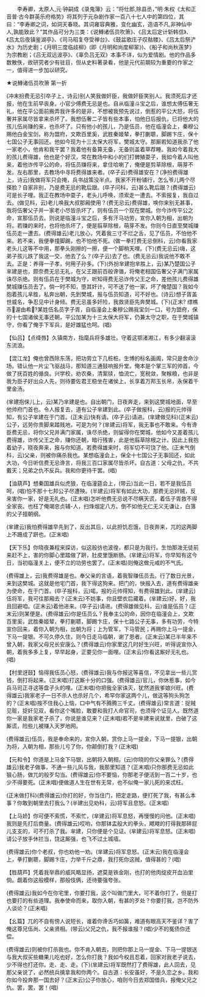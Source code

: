 <!-- { "loadSidebar": true } -->
　　李寿卿，太原人,元·钟嗣成《录鬼簿》云：“将仕郎,除县丞，”明·朱权《太和正音普·古今群英乐府格势》将其列于元杂剧作家一百八十七人中的第四位，其曰：“李寿卿之词，如洞天春晓。其词雍容典雅，变化幽玄，造语不凡,非神仙中人,孰能致此？”其作品可分为三类：《说鱄诸伍员吹箫》、《吕太后定计斩韩信》、《吕太后夜镇鉴湖亭》、《司马昭复夺受禅台》、《鼓盆歌庄子叹骷髅》、《吕太后祭浐水》为历史剧；《月明三度临歧柳》(即《月明和尚度柳翠》)、《船子和尚秋莲梦》为宗教剧；《吕无双远波亭》、《辜负吕无双》本事不详，似为爱情剧。他的作品多数散佚，故研究者少有驻目，但从史料著录看，他是元代前期较为重要的作家之一，值得进一步加以研究。

★说鱄诸伍员吹箫
第一折

(冲末扮费无忌引卒子上，诗云)别人笑我做奸臣，我做奸臣笑别人。我须死后才还报，他在生前早丧身。小官少傅费无忌是也。自从临潼斗宝之后，谁想太傅伍奢无礼，他在平公面前搬弄我许多的是非，不想被我预先说过，倒惹的平公大怒，将伍奢并家属尽皆拿来杀坏了。我想伍奢二子皆有些本事，怕他日后报仇，已将他大的孩儿伍尚赚的来，也杀坏了。只有他小的孩儿，乃是伍员，他在临潼会上，秦穆公赐他白金宝剑，称为盟府，文欺百里奚，武胜秦姬辇，拳打蒯聩，脚踢卞庄，保十七国公子无事回还。他如今现为十三太保大将军，樊城太守。那厮若知道我杀了他一家老小，他肯和我干罢？我着他有备算无备，无备则盖着草荐睡。我如今着我大的孩儿费得雄，他也是个好汉，常在教场中和小的们打髀殖耍子，我如今着人叫他来，着他诈传平公的命，将伍员赚将来，拿住哈喇了，俺便是剪草除根，萌芽不发。左右那里，去教场中寻将费得雄来者。(卒子云)费得雄安在？(净扮费得雄上，诗云)我做将军只会掩，兵书战策没半点。我家不开粉铺行，怎么爷儿两个尽搽脸？自家非别，乃是费无忌的靴后跟。(卒子问科，云)甚么靴后跟？(费得雄云)可是长子哩。我正在教场中耍子，老头儿呼唤，须索走一遭去。不索报复，我自过去。(做见科，云)老儿唤我大叔那厢使用？(费无忌云)费得雄，唤你来别无甚事，我将伍奢父子并一家老小尽皆杀坏了，则有伍员一个现在樊城。你今诈传平公之命，宣那伍员去。则说是临潼斗宝之后，多有汗马功劳，宣你入朝为相，出朝为将。若赚的来时，也将他杀坏了，便是翦草除根，萌芽不发。你则今日直至樊城赚伍员走一遭去。(费得雄云)老儿放心，凭着我三寸不烂之舌，见了伍员，不怕他不来。若不来，我便拳撞脚踢，也不怕他不死。(做一拳打费无忌倒科，云)你看我家老头儿这等不中用，那拳头刚擦的一擦，便一个脚稍天哩。(下)(费无忌云)嗨，这弟子孩儿跌了我这一交，他去了么？(卒子云)去了也。(费无忌云)我说他不敢不去。正是：养得一子孝，何用子孙多。(下)(外扮芈建抱芈胜上，云)某乃楚国公子芈建是也，颇奈费无忌无礼，在父王跟前百般谗谮，将俺老相国伍奢父子满门家属诛尽杀绝。则有伍员在于樊城为守，听知得费无忌诈传父王之命，差他孩儿费得雄樊城赚伍员去了。倘一时不知，堕其奸计，可不送了他一家，坏了俺楚国？我如今抱着孩儿芈胜，私奔出朝，先到樊城，报与伍员知道，可不好也。(诗云)想子胥盖世威名，争忍见中计身倾。费无忌虽多奸险，我救贤臣先奔樊城。(下)(正末?
缥樵币渥由希?某姓伍名员字子胥，自临潼会上秦穆公赐我宝剑一口，号为盟府，保的十七国诸侯无事还朝，平公加某为十三太保大将军，仍兼太守之职，在于樊城镇守，你看了俺手下军兵，是好雄猛也呵。(唱)

【仙吕】【点绛唇】久镇南方，指麾兵将多雄壮。守着这鄂渚湘江，有多少翻滚滚东流浪。

【混江龙】俺也曾西除东荡，把功劳立下几桩桩。生博的标名画阁，常只是舍命沙场。错认他一片尘飞驱战马，那知道三通鼓响报升堂。俺本是个掌三军的帅首，今做了抚百姓的循良。兴学校，劝农桑，清案牍，恤流亡，宽税敛，聚糇粮，也非是我为臣子好出众人先，则待要佐君王稳坐在诸侯上，长享着万邦玉长帛，永保着千里金汤。

(芈建抱俫儿上，云)某乃芈建是也。自出朝门，日夜奔走，来到这樊城地面，早至他帅府门首也。令人报复去，道有公子芈建到此。(卒子做报科，云)报的元帅得知，有公子芈建在于门首。(正末云)快有请。(卒子云)请进。(芈建做见科)(正末云)公子，远劳你贵脚来踏贱地，可是为何？(芈建云)将军，我无事也不敢来。今有谗臣费无忌，将你父兄并满门家属，诛尽杀绝，则留得你在樊城，他如今又差着孩儿费得雄，诈传父王之命，赚你还朝，暗行残害，此是他翦草除根之计。因此上我抱着幼子，晓夜奔来，报与你知道。若费得雄来时，将军切不可饶了他。(正末气倒科，云)父亲，则被你痛杀我也。某想临潼会上，保全十七国公子无事回还，如此大功，今日听信费无忌谗言，将我三百口家属尽皆杀坏。自古道：父母之仇，不共戴天；兄弟之仇不反兵。我和你更待干罢。(唱)

【油葫芦】想秦国雄兵似虎狼，在临潼筵会上，(带云)当此一日，若不是我伍员呵，(唱)怕不那十七邦公子尽遭殃。(半建云)将军有如此大功，那费无忌奸贼，反来害你一家，好是无礼也。(正末唱)怎听他费无忌说不尽瞒天谎，着伍子胥救不得全家丧。也枉了俺竭忠贞辅-人，扫烽烟定八方。倒不如他无仁无义无谦让，白落的父子擅朝纲。

(芈建云)我怕费得雄早先到了，反出其后，以此担饥忍饿，日夜奔来，兀的这两脚上不跚成了趼也。(正末唱)

【天下乐】你晓夜兼程来探访，似这般彷也波徨，都只是为我行。生怕那泼无徒前来赶不上，害的你脚心里踏做了趼，肚皮里饿断肠。(芈建云)将军，你早知有这今日，当初临潼关上，便不立的功劳也罢了。(正末唱)则俺这做元戒的不气氏。

(费得雄上，云)我费得雄是也。奉父亲的言语，着我智赚伍员去。行了数日光景，来到这樊城。这就是他宅门首，我下得这狗来。把门的，快报入去，道有费得雄亲为使命，在于门首。(卒子报科，云)喏，报的元帅得知，有费得雄到此。(芈建云)伍将军，我可往那厢去？(正末云)不妨事，你且壁衣后藏着。(芈建云)好，好，我且回避咱。(正末云)着他进来。(卒子云)请进。(费得雄做见科，云)谁是伍员？(正末云)则某便是。(费得雄云)你是伍员么？我奉主公的命，因你在临潼会上，文欺百里奚，武胜秦姬辇，拳打蒯聩，脚踢卞庄，保十七路公子无事，多有功劳，今特宣你回来，着你入朝为相，出朝为将；上为管军，下马管民；再赐你上马一提金，下马一提银。不可久停久住，则今日走马临朝，谢了恩者。(正末云)某已半年来不曾入朝，我家父母兄长安康么？(费得雄云)你家里这几时好生兴旺，听得说宣你入朝，着我多多上复，早早起身，正要见你一面哩。(正末云)你看这厮好无礼也。(唱)

【村里迓鼓】恼得我伍员心怒，(费得雄云)我与你报这等喜信，不见拿出一些儿赏钱，倒打将起来。(正末唱)打这厮十分的口强。(费得雄云)官儿，你休惹事，如今兵马司正寻这等盘子头的哩。(正末唱)你把我全家诛灭，犹然道我爹娘兴旺。(费得雄云)我家老子一日不杀人也杀好几个，希罕你家这两个儿，做这等狗头狗怎的？(正末唱)按不住我心上恼，口中气有不腾腾三千丈。(费得雄云)常言道：捉贼见赃，捉奸见双，看你这个嘴脸，敢要和我打人命官司，也须得个证见人。既然道你一家是我家老子杀了，你说是谁见来？(正末唱)若不是芈建来说就里，白破了这厮谎，险些儿被赚入天罗地网。

(费得雄云)伍员，我是奉命来的，宣你入朝，赏你上马一提金，下马一提银，出朝为将，入朝为相，那些儿亏了你，你颠倒打我？(正末唱)

【元和令】你道是上马金下马银，出朝将入朝相，(云)你晓的你父亲罪么？(费得雄云)我老子做事，不通一些儿风与我，我那里知道？(正末唱)只你那费无忌如此狠心肠，做兀的般歹勾当。(费得雄云)你不要恼，你那老子便活到一百二十岁，也少不得要死。(正末唱)便做道人生在世有无常，也不似俺一家儿死的来忒枉。

(正末做打科)(费得雄云)你打的好，你当住门，把定走路，便打死了我，有甚么本事？你敢到朝里去打我么？(半建出见劝科，云)将军且息怒。(正末唱)

【上马娇】你可便不索慌，不索忙，(芈建云)将军息怒，再慢慢的问他。(正末唱)我则是先打后商量。(费得雄云)哎哟，你那钵盂般大的拳头，飕飕的打得我那碎屁儿支支的，可不打杀了我。芈建，只你便是个见证。(芈建云)将军息怒。(正末唱)请公子放手休拦当，饶这厮强，也飞不过土城墙。

(费得雄云)你个老叔，你也劝他一劝。(芈建云)将军息怒。(正末云)我在临潼会上，拳打蒯聩，脚踢卞庄，力举千斤之鼎，我打死你这贼，值得甚的？(唱)

【胜葫芦】凭着我举鼎的威风略显扬，遮莫是铁金刚，也打的他肉绽皮开血泊里倘。觑着你这般模样，那般伎俩，还待要强夸张。

(费得雄云)我如今在你宅里，你要打我，这个叫做门里大，可不着你打了，但是打也要打的有些道理。我奉使命而来，取你入朝，有甚的歹处？你要打我，岂不防外人谈论？(正末唱)

【幺篇】兀的不自有傍人说短长，谁着你谗舌巧如簧，难道有眼高天不鉴详？害了俺这尊兄伍尚、父亲贤相。(带云)父兄之仇，我不报谁报？(唱)少不的冤债你还偿。

(费得雄云)则被你打杀我也。你不肯入朝去，则把你那上马一提金、下马一提银送与我大叔买些糖果儿吃也好，怎么你打我？我如今权且忍着，回家对我老子说去，少不得也打还你。走、走、走。(下)(芈建云)将军既然打了费得雄，此人回去，见那父亲说了，必然统兵擒拿我和你两个。自古道：长安虽好，不是久恋之乡。我和你如今投奔那一国去好？(正末云)公子你放心，咱则今日去郑国借兵，报俺父兄之仇。罢，罢，罢！(唱)

